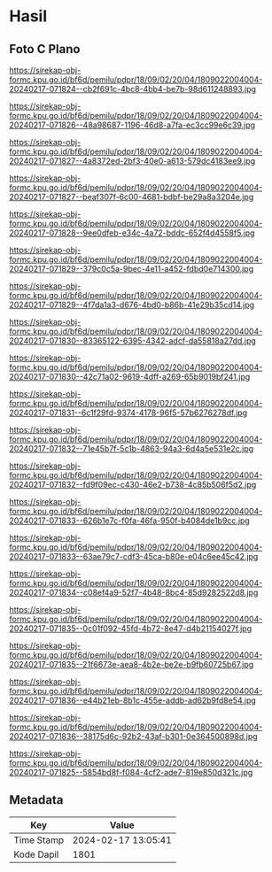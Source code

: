 # Hasil

## Foto C Plano

https://sirekap-obj-formc.kpu.go.id/bf6d/pemilu/pdpr/18/09/02/20/04/1809022004004-20240217-071824--cb2f691c-4bc8-4bb4-be7b-98d611248893.jpg

https://sirekap-obj-formc.kpu.go.id/bf6d/pemilu/pdpr/18/09/02/20/04/1809022004004-20240217-071826--48a98687-1196-46d8-a7fa-ec3cc99e6c39.jpg

https://sirekap-obj-formc.kpu.go.id/bf6d/pemilu/pdpr/18/09/02/20/04/1809022004004-20240217-071827--4a8372ed-2bf3-40e0-a613-579dc4183ee9.jpg

https://sirekap-obj-formc.kpu.go.id/bf6d/pemilu/pdpr/18/09/02/20/04/1809022004004-20240217-071827--beaf307f-6c00-4681-bdbf-be29a8a3204e.jpg

https://sirekap-obj-formc.kpu.go.id/bf6d/pemilu/pdpr/18/09/02/20/04/1809022004004-20240217-071828--9ee0dfeb-e34c-4a72-bddc-652f4d4558f5.jpg

https://sirekap-obj-formc.kpu.go.id/bf6d/pemilu/pdpr/18/09/02/20/04/1809022004004-20240217-071829--379c0c5a-9bec-4e11-a452-fdbd0e714300.jpg

https://sirekap-obj-formc.kpu.go.id/bf6d/pemilu/pdpr/18/09/02/20/04/1809022004004-20240217-071829--4f7da1a3-d676-4bd0-b86b-41e29b35cd14.jpg

https://sirekap-obj-formc.kpu.go.id/bf6d/pemilu/pdpr/18/09/02/20/04/1809022004004-20240217-071830--83365122-6395-4342-adcf-da55818a27dd.jpg

https://sirekap-obj-formc.kpu.go.id/bf6d/pemilu/pdpr/18/09/02/20/04/1809022004004-20240217-071830--42c71a02-9619-4dff-a269-65b9019bf241.jpg

https://sirekap-obj-formc.kpu.go.id/bf6d/pemilu/pdpr/18/09/02/20/04/1809022004004-20240217-071831--6c1f29fd-9374-4178-96f5-57b6276278df.jpg

https://sirekap-obj-formc.kpu.go.id/bf6d/pemilu/pdpr/18/09/02/20/04/1809022004004-20240217-071832--71e45b7f-5c1b-4863-94a3-6d4a5e531e2c.jpg

https://sirekap-obj-formc.kpu.go.id/bf6d/pemilu/pdpr/18/09/02/20/04/1809022004004-20240217-071832--fd9f09ec-c430-46e2-b738-4c85b506f5d2.jpg

https://sirekap-obj-formc.kpu.go.id/bf6d/pemilu/pdpr/18/09/02/20/04/1809022004004-20240217-071833--626b1e7c-f0fa-46fa-950f-b4084de1b9cc.jpg

https://sirekap-obj-formc.kpu.go.id/bf6d/pemilu/pdpr/18/09/02/20/04/1809022004004-20240217-071833--63ae79c7-cdf3-45ca-b80e-e04c6ee45c42.jpg

https://sirekap-obj-formc.kpu.go.id/bf6d/pemilu/pdpr/18/09/02/20/04/1809022004004-20240217-071834--c08ef4a9-52f7-4b48-8bc4-85d9282522d8.jpg

https://sirekap-obj-formc.kpu.go.id/bf6d/pemilu/pdpr/18/09/02/20/04/1809022004004-20240217-071835--0c01f092-45fd-4b72-8e47-d4b21154027f.jpg

https://sirekap-obj-formc.kpu.go.id/bf6d/pemilu/pdpr/18/09/02/20/04/1809022004004-20240217-071835--21f6673e-aea8-4b2e-be2e-b9fb60725b67.jpg

https://sirekap-obj-formc.kpu.go.id/bf6d/pemilu/pdpr/18/09/02/20/04/1809022004004-20240217-071836--e44b21eb-8b1c-455e-addb-ad62b9fd8e54.jpg

https://sirekap-obj-formc.kpu.go.id/bf6d/pemilu/pdpr/18/09/02/20/04/1809022004004-20240217-071836--38175d6c-92b2-43af-b301-0e364500898d.jpg

https://sirekap-obj-formc.kpu.go.id/bf6d/pemilu/pdpr/18/09/02/20/04/1809022004004-20240217-071825--5854bd8f-f084-4cf2-ade7-819e850d321c.jpg


## Metadata

| Key        | Value               |
| ---------- | ------------------- |
| Time Stamp | 2024-02-17 13:05:41 |
| Kode Dapil | 1801                |



